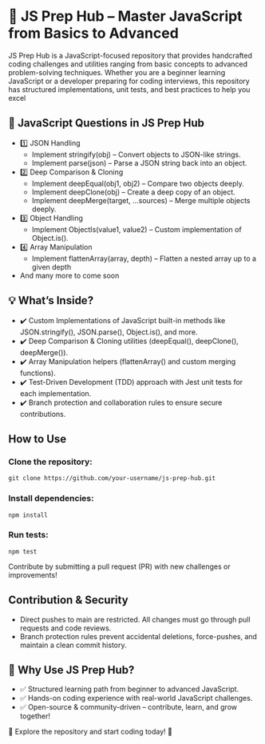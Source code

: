 # 📌 JS Prep Hub – Master JavaScript from Basics to Advanced
JS Prep Hub is a JavaScript-focused repository that provides handcrafted coding challenges and utilities ranging from basic concepts to advanced problem-solving techniques. Whether you are a beginner learning JavaScript or a developer preparing for coding interviews, this repository has structured implementations, unit tests, and best practices to help you excel

## 📌 JavaScript Questions in JS Prep Hub
- 1️⃣ JSON Handling
  - Implement stringify(obj) – Convert objects to JSON-like strings.
  - Implement parse(json) – Parse a JSON string back into an object.
- 2️⃣ Deep Comparison & Cloning
  - Implement deepEqual(obj1, obj2) – Compare two objects deeply.
  - Implement deepClone(obj) – Create a deep copy of an object.
  - Implement deepMerge(target, ...sources) – Merge multiple objects deeply.
- 3️⃣ Object Handling
  - Implement ObjectIs(value1, value2) – Custom implementation of Object.is().
- 4️⃣ Array Manipulation
  - Implement flattenArray(array, depth) – Flatten a nested array up to a given depth
- And many more to come soon

## 💡 What’s Inside?
- ✔️ Custom Implementations of JavaScript built-in methods like JSON.stringify(), JSON.parse(), Object.is(), and more.
- ✔️ Deep Comparison & Cloning utilities (deepEqual(), deepClone(), deepMerge()).
- ✔️ Array Manipulation helpers (flattenArray() and custom merging functions).
- ✔️ Test-Driven Development (TDD) approach with Jest unit tests for each implementation.
- ✔️ Branch protection and collaboration rules to ensure secure contributions.

## How to Use
### Clone the repository:
```git clone https://github.com/your-username/js-prep-hub.git```

### Install dependencies:
```npm install```

### Run tests:
```npm test```

Contribute by submitting a pull request (PR) with new challenges or improvements!

## Contribution & Security
- Direct pushes to main are restricted. All changes must go through pull requests and code reviews.
- Branch protection rules prevent accidental deletions, force-pushes, and maintain a clean commit history.

## 🌟 Why Use JS Prep Hub?
- ✅ Structured learning path from beginner to advanced JavaScript.
- ✅ Hands-on coding experience with real-world JavaScript challenges. 
- ✅ Open-source & community-driven – contribute, learn, and grow together!

🔗 Explore the repository and start coding today! 🚀
